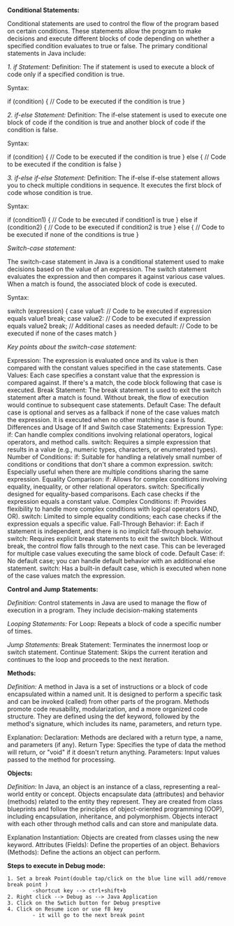 **Conditional Statements:**

Conditional statements are used to control the flow of the program based on certain conditions. These statements allow the program to make decisions and execute different blocks of code depending on whether a specified condition evaluates to true or false. The primary conditional statements in Java include:

*1. if Statement:*
Definition: The if statement is used to execute a block of code only if a specified condition is true.

Syntax:

if (condition) {
    // Code to be executed if the condition is true
}


*2. if-else Statement:*
Definition: The if-else statement is used to execute one block of code if the condition is true and another block of code if the condition is false.

Syntax:

if (condition) {
    // Code to be executed if the condition is true
} else {
    // Code to be executed if the condition is false
}


*3. if-else if-else Statement:*
Definition: The if-else if-else statement allows you to check multiple conditions in sequence. It executes the first block of code whose condition is true.

Syntax:

if (condition1) {
    // Code to be executed if condition1 is true
} else if (condition2) {
    // Code to be executed if condition2 is true
} else {
    // Code to be executed if none of the conditions is true
}



*Switch-case statement:*

The switch-case statement in Java is a conditional statement used to make decisions based on the value of an expression.
The switch statement evaluates the expression and then compares it against various case values. When a match is found, the associated block of code is executed.

Syntax:

switch (expression) {
    case value1:
        // Code to be executed if expression equals value1
        break;
    case value2:
        // Code to be executed if expression equals value2
        break;
    // Additional cases as needed
    default:
        // Code to be executed if none of the cases match
}

*Key points about the switch-case statement:*

Expression: The expression is evaluated once and its value is then compared with the constant values specified in the case statements.
Case Values: Each case specifies a constant value that the expression is compared against. If there's a match, the code block following that case is executed.
Break Statement: The break statement is used to exit the switch statement after a match is found. Without break, the flow of execution would continue to subsequent case statements.
Default Case: The default case is optional and serves as a fallback if none of the case values match the expression. It is executed when no other matching case is found.
Differences and Usage of If and Switch case Statements:
Expression Type: if: Can handle complex conditions involving relational operators, logical operators, and method calls. switch: Requires a simple expression that results in a value (e.g., numeric types, characters, or enumerated types).
Number of Conditions: if: Suitable for handling a relatively small number of conditions or conditions that don't share a common expression. switch: Especially useful when there are multiple conditions sharing the same expression.
Equality Comparison: if: Allows for complex conditions involving equality, inequality, or other relational operators. switch: Specifically designed for equality-based comparisons. Each case checks if the expression equals a constant value.
Complex Conditions: if: Provides flexibility to handle more complex conditions with logical operators (AND, OR). switch: Limited to simple equality conditions; each case checks if the expression equals a specific value.
Fall-Through Behavior: if: Each if statement is independent, and there is no implicit fall-through behavior. switch: Requires explicit break statements to exit the switch block. Without break, the control flow falls through to the next case. This can be leveraged for multiple case values executing the same block of code.
Default Case: if: No default case; you can handle default behavior with an additional else statement. switch: Has a built-in default case, which is executed when none of the case values match the expression.


**Control and Jump Statements:**

*Definition:* 
   Control statements in Java are used to manage the flow of execution in a program. They include decision-making statements

*Looping Statements:*
    For Loop: Repeats a block of code a specific number of times.

*Jump Statements:*
    Break Statement: Terminates the innermost loop or switch statement. Continue Statement: Skips the current iteration and continues to the loop and proceeds to the next iteration.

**Methods:**

*Definition:* 
   A method in Java is a set of instructions or a block of code encapsulated within a named unit. It is designed to perform a specific task and can be invoked (called) from other parts of the program. Methods promote code reusability, modularization, and a more organized code structure. They are defined using the def keyword, followed by the method's signature, which includes its name, parameters, and return type.

Explanation: 
   Declaration: Methods are declared with a return type, a name, and parameters (if any). Return Type: Specifies the type of data the method will return, or "void" if it doesn't return anything. Parameters: Input values passed to the method for processing.

**Objects:**

*Definition:*
    In Java, an object is an instance of a class, representing a real-world entity or concept. Objects encapsulate data (attributes) and behavior (methods) related to the entity they represent. They are created from class blueprints and follow the principles of object-oriented programming (OOP), including encapsulation, inheritance, and polymorphism. Objects interact with each other through method calls and can store and manipulate data.

Explanation
   Instantiation: Objects are created from classes using the new keyword. Attributes (Fields): Define the properties of an object. Behaviors (Methods): Define the actions an object can perform.



**Steps to execute in Debug mode:**

    1. Set a break Point(double tap/click on the blue line will add/remove break point )
            -shortcut key --> ctrl+shift+b
    2. Right click --> Debug as --> Java Application
    3. Click on the Swtich button for Debug presptive
    4. Click on Resume icon or use f8 key
            - it will go to the next break point